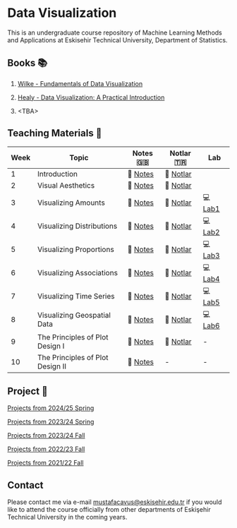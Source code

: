# Data Visualization

This is an undergraduate course repository of Machine Learning Methods and Applications at Eskisehir Technical University, Department of Statistics.

## Books 📚

1. [Wilke - Fundamentals of Data Visualization](https://clauswilke.com/dataviz/)

2. [Healy - Data Visualization: A Practical Introduction](https://socviz.co/index.html#preface) 

3. \<TBA\>


## Teaching Materials 📂

| Week | Topic                                  | Notes :uk:                                                                                               | Notlar :tr:           | Lab                   |
|------|----------------------------------------|----------------------------------------------------------------------------------------------------------|----|-----------------------|
| 1    | Introduction                           | 📖 [Notes](https://github.com/mcavs/Course_DataVisualization/blob/main/LectureNotes/DataViz_Week1.pdf)   | 📖 [Notlar](https://github.com/mcavs/Course_DataVisualization/blob/main/LectureNotes/TR/VG_Ders1.pdf)       |                  |                  
| 2    | Visual Aesthetics                      | 📖 [Notes](https://github.com/mcavs/Course_DataVisualization/blob/main/LectureNotes/DataViz_Week2.pdf)   | 📖 [Notlar](https://github.com/mcavs/Course_DataVisualization/blob/main/LectureNotes/TR/VG_Ders2.pdf)        |                 |
| 3    | Visualizing Amounts                    | 📖 [Notes](https://github.com/mcavs/Course_DataVisualization/blob/main/LectureNotes/DataViz_Week3.pdf)   |📖 [Notlar](https://github.com/mcavs/Course_DataVisualization/blob/main/LectureNotes/TR/VG_Ders3.pdf)    |:computer: [Lab1]()   |               
| 4    | Visualizing Distributions              | 📖 [Notes](https://github.com/mcavs/Course_DataVisualization/blob/main/LectureNotes/DataViz_Week4.pdf)   | 📖 [Notlar](https://github.com/mcavs/Course_DataVisualization/blob/main/LectureNotes/TR/VG_Ders4.pdf)   |:computer: [Lab2]()   |        
| 5    | Visualizing Proportions                | 📖 [Notes](https://github.com/mcavs/Course_DataVisualization/blob/main/LectureNotes/DataViz_Week5.pdf)   |📖 [Notlar](https://github.com/mcavs/Course_DataVisualization/blob/main/LectureNotes/TR/VG_Ders5.pdf)    |:computer: [Lab3]()   |     
| 6    | Visualizing Associations               | 📖 [Notes](https://github.com/mcavs/Course_DataVisualization/blob/main/LectureNotes/DataViz_Week6.pdf)   | 📖 [Notlar](https://github.com/mcavs/Course_DataVisualization/blob/main/LectureNotes/TR/VG_Ders6.pdf)   |:computer: [Lab4]()   |   
| 7    | Visualizing Time Series                | 📖 [Notes](https://github.com/mcavs/Course_DataVisualization/blob/main/LectureNotes/DataViz_Week7.pdf)   |📖 [Notlar](https://github.com/mcavs/Course_DataVisualization/blob/main/LectureNotes/TR/VG_Ders7.pdf)    |:computer: [Lab5]()   |             
| 8    | Visualizing Geospatial Data            | 📖 [Notes](https://github.com/mcavs/Course_DataVisualization/blob/main/LectureNotes/DataViz_Week8.pdf)   | 📖 [Notlar](https://github.com/mcavs/Course_DataVisualization/blob/main/LectureNotes/TR/VG_Ders8.pdf)   |:computer: [Lab6]()   |
| 9    | The Principles of Plot Design I        | 📖 [Notes](https://github.com/mcavs/Course_DataVisualization/blob/main/LectureNotes/DataViz_Week9.pdf)   | 📖 [Notlar](https://github.com/mcavs/Course_DataVisualization/blob/main/LectureNotes/TR/VG_Ders9.pdf)   |-                     |
| 10   | The Principles of Plot Design II       | 📖 [Notes](https://github.com/mcavs/Course_DataVisualization/blob/main/LectureNotes/DataViz_Week10.pdf)  | -    |-                     |


## Project &#x1F680;

[Projects from 2024/25 Spring](https://github.com/mcavs/Course_DataVisualization/tree/main/Projects/2024-25Spring#readme)

[Projects from 2023/24 Spring](https://github.com/mcavs/Course_DataVisualization/tree/main/Projects/2023-24Spring#readme)

[Projects from 2023/24 Fall](https://github.com/mcavs/Course_DataVisualization/tree/main/Projects/2023-24Fall#readme)

[Projects from 2022/23 Fall](https://github.com/mcavs/Course_DataVisualization/tree/main/Projects/2022-23Fall#readme)

[Projects from 2021/22 Fall](https://github.com/mcavs/Course_DataVisualization/tree/main/Projects/2021-22Fall#readme)


## Contact

Please contact me via e-mail <mustafacavus@eskisehir.edu.tr> if you would like to attend the course officially from other departments of Eskişehir Technical University in the coming years.

